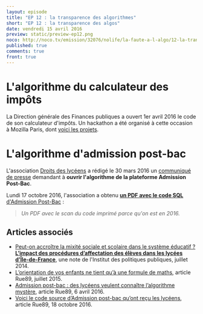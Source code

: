 ```yaml
---
layout: episode
title: "EP 12 : la transparence des algorithmes"
short: "EP 12 : la transparence des algos"
date: vendredi 15 avril 2016
preview: static/preview-ep12.png
noco: http://noco.tv/emission/32076/nolife/la-faute-a-l-algo/12-la-transparence-des-algorithmes
published: true
comments: true
front: true
---
```


# L'algorithme du calculateur des impôts

La Direction générale des Finances publiques a ouvert 1er avril 2016 le code de son calculateur d'impôts. Un hackathon a été organisé à cette occasion à Mozilla Paris, dont [voici les projets](https://forum.openfisca.fr/t/projets-du-hackathon-codeimpot/40).

# L'algorithme d'admission post-bac

L'association [Droits des lycéens](http://www.droitsdeslyceens.com) a rédigé le 30 mars 2016 un [communiqué de presse](http://www.droitsdeslyceens.com/medias/files/cp-apb.pdf) demandant à **ouvrir l'algorithme de la plateforme Admission Post-Bac**.

Lundi 17 octobre 2016, l'association a obtenu [**un PDF avec le code SQL** d'Admission Post-Bac](http://api.rue89.nouvelobs.com/sites/news/files/assets/document/2016/10/algorithme.pdf) :

> *Un PDF avec le scan du code imprimé parce qu'on est en 2016.*

## Articles associés

- [Peut-on accroître la mixité sociale et scolaire dans le système éducatif ? **L’impact des procédures d’affectation des élèves dans les lycées d’Île-de-France**](http://www.ipp.eu/publication/n11-accroitre-mixite-sociale-scolaire-systeme-educatif-impact-procedures-affectation-lycees-ile-de-france-fack-grenet/), une note de l'Institut des politiques publiques, juillet 2014.
- [L’orientation de vos enfants ne tient qu’à une formule de maths](http://rue89.nouvelobs.com/2015/07/23/orientation-scolaire-tient-qua-formule-maths-biaisee-260411), article Rue89, juillet 2015.
- [Admission post-bac : des lycéens veulent connaître l’algorithme mystère](http://rue89.nouvelobs.com/2016/04/06/admission-post-bac-lyceens-veulent-connaitre-lalgorithme-mystere-263667), article Rue89, 6 avril 2016.
- [Voici le code source d’Admission post-bac qu’ont reçu les lycéens](http://rue89.nouvelobs.com/2016/10/18/voici-code-source-dapb-tenu-secret-jusqua-present-265443), article Rue89, 18 octobre 2016.
